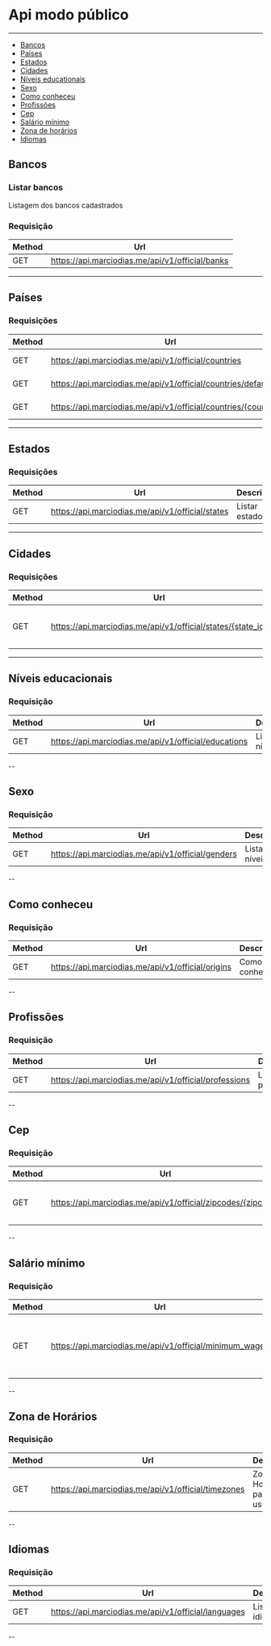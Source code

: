 # Api modo público

---

- [Bancos](#section-1)
- [Países](#section-1)
- [Estados](#section-1)
- [Cidades](#section-1)
- [Níveis educationais](#section-1)
- [Sexo](#section-1)
- [Como conheceu](#section-1)
- [Profissões](#section-1)
- [Cep](#section-1)
- [Salário mínimo](#section-1)
- [Zona de horários](#section-1)
- [Idiomas](#section-1)

<a name="section-1"></a>
## Bancos
### Listar bancos

Listagem dos bancos cadastrados

### Requisição

| Method | Url                                             |
|--------|-------------------------------------------------|
| GET    | https://api.marciodias.me/api/v1/official/banks |

---

<a name="section-1"></a>
## Países

### Requisições

| Method | Url                                             | Descrição |
|--------|-------------------------------------------------| --------- |
| GET    | https://api.marciodias.me/api/v1/official/countries | Listar países |
| GET    | https://api.marciodias.me/api/v1/official/countries/default | País padrão |
| GET    | https://api.marciodias.me/api/v1/official/countries/{country_id} | Estados do país |

---

<a name="section-1"></a>
## Estados

### Requisições

| Method | Url                                             | Descrição |
|--------|-------------------------------------------------| --------- |
| GET    | https://api.marciodias.me/api/v1/official/states | Listar estados |

---

<a name="section-1"></a>
## Cidades

### Requisições

| Method | Url                                             | Parâmetro | Descrição |
|--------|-------------------------------------------------| --------- | --------- |
| GET    | https://api.marciodias.me/api/v1/official/states/{state_id} | {state_id} | Listar cidades de um estado |

---

<a name="section-1"></a>
## Níveis educacionais

### Requisição

| Method | Url                                             | Descrição |
|--------|-------------------------------------------------| --------- |
| GET    | https://api.marciodias.me/api/v1/official/educations | Listar níveis |

-- 

<a name="section-1"></a>
## Sexo

### Requisição

| Method | Url                                             | Descrição |
|--------|-------------------------------------------------| --------- |
| GET    | https://api.marciodias.me/api/v1/official/genders | Listar níveis |

-- 

<a name="section-1"></a>
## Como conheceu

### Requisição

| Method | Url                                             | Descrição |
|--------|-------------------------------------------------| --------- |
| GET    | https://api.marciodias.me/api/v1/official/origins | Como conheceu |

-- 

<a name="section-1"></a>
## Profissões

### Requisição

| Method | Url                                             | Descrição |
|--------|-------------------------------------------------| --------- |
| GET    | https://api.marciodias.me/api/v1/official/professions | Listar profissões |

-- 

<a name="section-1"></a>
## Cep

### Requisição

| Method | Url                                             | Descrição | Formato |
|--------|-------------------------------------------------| --------- | ------- |
| GET    | https://api.marciodias.me/api/v1/official/zipcodes/{zipcode}  | Retorna informações referente ao cep | 99999-999 e 999999999 |

-- 

<a name="section-1"></a>
## Salário mínimo

### Requisição

| Method | Url                                             | Descrição |
|--------|-------------------------------------------------| --------- |
| GET    | https://api.marciodias.me/api/v1/official/minimum_wages  | Histórico de alterações e valores do salário mínimo |

-- 

<a name="section-1"></a>
## Zona de Horários 

### Requisição

| Method | Url                                             | Descrição |
|--------|-------------------------------------------------| --------- |
| GET    | https://api.marciodias.me/api/v1/official/timezones  | Zona de Horários para o usuário |

-- 

<a name="section-1"></a>
## Idiomas

### Requisição

| Method | Url                                             | Descrição |
|--------|-------------------------------------------------| --------- |
| GET    | https://api.marciodias.me/api/v1/official/languages | Listar idiomas |

-- 